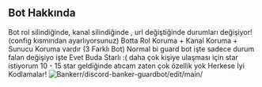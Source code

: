 ## Bot Hakkında
Bot rol silindiğinde, kanal silindiğinde , url değiştiğinde durumları değişiyor! (config kısmından ayarlıyorsunuz)
Botta Rol Koruma + Kanal Koruma + Sunucu Koruma vardır (3 Farklı Bot)
Normal bi guard bot işte sadece durum falan değişiyo işte
Evet Buda Starlı :( daha çok kişiye ulaşması için star istiyorum 10 - 15 star geldiğinde atıcam zaten çok özellik yok
Herkese İyi Kodlamalar!
<img src="https://komarev.com/ghpvc/?username=discord-banker-guardbot-main&label=Ziyaretçi%20Sayısı&color=da004e" alt="Bankerr/discord-banker-guardbot/edit/main/" /> <p>
